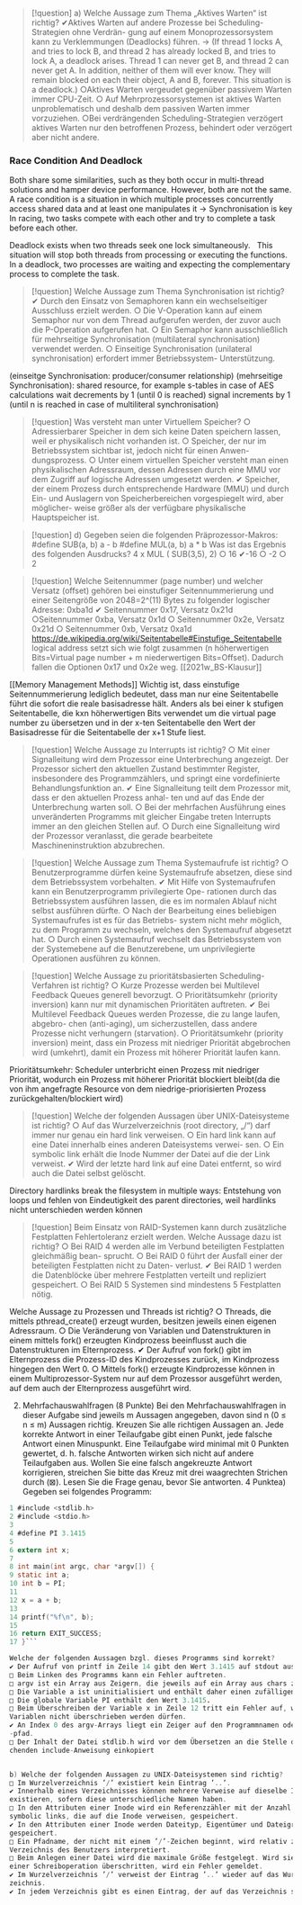 
>[!question] a) Welche Aussage zum Thema „Aktives Warten“ ist richtig?
✔Aktives Warten auf andere Prozesse bei Scheduling-Strategien ohne Verdrän-
gung auf einem Monoprozessorsystem kann zu Verklemmungen (Deadlocks)
führen. 
-> (If thread 1 locks A, and tries to lock B, and thread 2 has already locked B, and tries to lock A, a deadlock arises. Thread 1 can never get B, and thread 2 can never get A. In addition, neither of them will ever know. They will remain blocked on each their object, A and B, forever. This situation is a deadlock.)
○Aktives Warten vergeudet gegenüber passivem Warten immer CPU-Zeit.
○ Auf Mehrprozessorsystemen ist aktives Warten unproblematisch und deshalb
dem passiven Warten immer vorzuziehen.
○Bei verdrängenden Scheduling-Strategien verzögert aktives Warten nur den
betroffenen Prozess, behindert oder verzögert aber nicht andere.

### Race Condition And Deadlock
Both share some similarities, such as they both occur in multi-thread solutions and hamper device performance. However, both are not the same.
A race condition is a situation in which multiple processes concurrently access shared data and at least one manipulates it -> Synchronisation is key
In racing, two tasks compete with each other and try to complete a task before each other.

Deadlock exists when two threads seek one lock simultaneously.  
This situation will stop both threads from processing or executing the functions. 
In a deadlock, two processes are waiting and expecting the complementary process to complete the task.


>[!question] Welche Aussage zum Thema Synchronisation ist richtig?
✔ Durch den Einsatz von Semaphoren kann ein wechselseitiger Ausschluss erzielt
werden.
○ Die V-Operation kann auf einem Semaphor nur von dem Thread aufgerufen
werden, der zuvor auch die P-Operation aufgerufen hat.
○ Ein Semaphor kann ausschließlich für mehrseitige Synchronisation (multilateral
synchronisation) verwendet werden.
○ Einseitige Synchronisation (unilateral synchronisation) erfordert immer Betriebssystem-
Unterstützung.

(einseitge Synchronisation: producer/consumer relationship)
(mehrseitige Synchronisation): shared resource, for example s-tables in case of AES calculations
wait decrements by 1 (until  0 is reached)
signal increments by 1 (until n is reached in case of multiliteral synchronisation)

>[!question] Was versteht man unter Virtuellem Speicher?
○ Adressierbarer Speicher in dem sich keine Daten speichern lassen, weil er
physikalisch nicht vorhanden ist.
○ Speicher, der nur im Betriebssystem sichtbar ist, jedoch nicht für einen Anwen-
dungsprozess.
○ Unter einem virtuellen Speicher versteht man einen physikalischen Adressraum,
dessen Adressen durch eine MMU vor dem Zugriff auf logische Adressen
umgesetzt werden.
✔ Speicher, der einem Prozess durch entsprechende Hardware (MMU) und durch
Ein- und Auslagern von Speicherbereichen vorgespiegelt wird, aber möglicher-
weise größer als der verfügbare physikalische Hauptspeicher ist.

>[!question] d) Gegeben seien die folgenden Präprozessor-Makros:
#define SUB(a, b) a - b
#define MUL(a, b) a * b
Was ist das Ergebnis des folgenden Ausdrucks? 4 x MUL ( SUB(3,5), 2)
○ 16
✔-16
○ -2
○ 2

>[!question] Welche Seitennummer (page number) und welcher Versatz (offset) gehören bei einstufiger Seitennummerierung und einer Seitengröße von 2048=2^(11) Bytes zu folgender
logischer Adresse: 0xba1d
✔ Seitennummer 0x17, Versatz 0x21d
○Seitennummer 0xba, Versatz 0x1d
○ Seitennummer 0x2e, Versatz 0x21d
○ Seitennummer 0xb, Versatz 0xa1d
https://de.wikipedia.org/wiki/Seitentabelle#Einstufige_Seitentabelle
logical address setzt sich wie folgt zusammen (n höherwertigen Bits=Virtual page number + m niederwertigen Bits=Offset). Dadurch fallen die Optionen 0x17 und 0x2e weg. 
[[2021w_BS-Klausur]]

[[Memory Management Methods]]
Wichtig ist, dass einstufige Seitennummerierung lediglich bedeutet, dass man nur eine Seitentabelle führt die sofort die reale basisadresse hält. Anders als bei einer k stufigen Seitentabelle, die kxn höherwertigen Bits verwendet um die virtual page number zu übersetzen und in der x-ten Seitentabelle den Wert der Basisadresse für die Seitentabelle der x+1 Stufe liest.


>[!question] Welche Aussage zu Interrupts ist richtig?
○ Mit einer Signalleitung wird dem Prozessor eine Unterbrechung angezeigt. Der
Prozessor sichert den aktuellen Zustand bestimmter Register, insbesondere des
Programmzählers, und springt eine vordefinierte Behandlungsfunktion an.
✔ Eine Signalleitung teilt dem Prozessor mit, dass er den aktuellen Prozess anhal-
ten und auf das Ende der Unterbrechung warten soll.
○ Bei der mehrfachen Ausführung eines unveränderten Programms mit gleicher
Eingabe treten Interrupts immer an den gleichen Stellen auf.
○ Durch eine Signalleitung wird der Prozessor veranlasst, die gerade bearbeitete
Maschineninstruktion abzubrechen.

>[!question] Welche Aussage zum Thema Systemaufrufe ist richtig?
○ Benutzerprogramme dürfen keine Systemaufrufe absetzen, diese sind dem
Betriebssystem vorbehalten.
✔ Mit Hilfe von Systemaufrufen kann ein Benutzerprogramm privilegierte Ope-
rationen durch das Betriebssystem ausführen lassen, die es im normalen Ablauf
nicht selbst ausführen dürfte.
○ Nach der Bearbeitung eines beliebigen Systemaufrufes ist es für das Betriebs-
system nicht mehr möglich, zu dem Programm zu wechseln, welches den
Systemaufruf abgesetzt hat.
○ Durch einen Systemaufruf wechselt das Betriebssystem von der Systemebene
auf die Benutzerebene, um unprivilegierte Operationen ausführen zu können.


>[!question] Welche Aussage zu prioritätsbasierten Scheduling-Verfahren ist richtig?
○ Kurze Prozesse werden bei Multilevel Feedback Queues generell bevorzugt.
○ Prioritätsumkehr (priority inversion) kann nur mit dynamischen Prioritäten auftreten.
✔ Bei Multilevel Feedback Queues werden Prozesse, die zu lange laufen, abgebro-
chen (anti-aging), um sicherzustellen, dass andere Prozesse nicht verhungern
(starvation).
○ Prioritätsumkehr (priority inversion) meint, dass ein Prozess mit niedriger
Priorität abgebrochen wird (umkehrt), damit ein Prozess mit höherer Priorität
laufen kann.

Prioritätsumkehr: Scheduler unterbricht einen Prozess mit niedriger Priorität, wodurch ein Prozess mit höherer Priorität blockiert bleibt(da die von ihm angefragte Resource von dem niedrige-priorisierten Prozess zurückgehalten/blockiert wird)
>[!question] Welche der folgenden Aussagen über UNIX-Dateisysteme ist richtig?
○ Auf das Wurzelverzeichnis (root directory, „/“) darf immer nur genau ein hard
link verweisen.
○ Ein hard link kann auf eine Datei innerhalb eines anderen Dateisystems verwei-
sen.
○ Ein symbolic link erhält die Inode Nummer der Datei auf die der Link verweist.
✔ Wird der letzte hard link auf eine Datei entfernt, so wird auch die Datei selbst
gelöscht.

Directory hardlinks break the filesystem in multiple ways:
Entstehung von loops und fehlen von Eindeutigkeit des parent directories, weil hardlinks nicht unterschieden werden können 

>[!question] Beim Einsatz von RAID-Systemen kann durch zusätzliche Festplatten Fehlertoleranz erzielt werden. Welche Aussage dazu ist richtig?
○ Bei RAID 4 werden alle im Verbund beteiligten Festplatten gleichmäßig bean-
sprucht.
○ Bei RAID 0 führt der Ausfall einer der beteiligten Festplatten nicht zu Daten-
verlust.
✔ Bei RAID 1 werden die Datenblöcke über mehrere Festplatten verteilt und
repliziert gespeichert.
○ Bei RAID 5 Systemen sind mindestens 5 Festplatten nötig.


Welche Aussage zu Prozessen und Threads ist richtig?
○ Threads, die mittels pthread_create() erzeugt wurden, besitzen jeweils
einen eigenen Adressraum.
○ Die Veränderung von Variablen und Datenstrukturen in einem mittels fork()
erzeugten Kindprozess beeinflusst auch die Datenstrukturen im Elternprozess.
✔ Der Aufruf von fork() gibt im Elternprozess die Prozess-ID des Kindprozesses zurück, im Kindprozess hingegen den Wert 0.
○ Mittels fork() erzeugte Kindprozesse können in einem Multiprozessor-System
nur auf dem Prozessor ausgeführt werden, auf dem auch der Elternprozess
ausgeführt wird.


2) Mehrfachauswahlfragen (8 Punkte)
Bei den Mehrfachauswahlfragen in dieser Aufgabe sind jeweils m Aussagen angegeben, davon
sind n (0 ≤ n ≤ m) Aussagen richtig. Kreuzen Sie alle richtigen Aussagen an.
Jede korrekte Antwort in einer Teilaufgabe gibt einen Punkt, jede falsche Antwort einen Minuspunkt.
Eine Teilaufgabe wird minimal mit 0 Punkten gewertet, d. h. falsche Antworten wirken sich nicht
auf andere Teilaufgaben aus.
Wollen Sie eine falsch angekreuzte Antwort korrigieren, streichen Sie bitte das Kreuz mit drei
waagrechten Strichen durch (⊠).
Lesen Sie die Frage genau, bevor Sie antworten.
4 Punktea) Gegeben sei folgendes Programm:
``` C
1 #include <stdlib.h>
2 #include <stdio.h>
3
4 #define PI 3.1415
5
6 extern int x;
7
8 int main(int argc, char *argv[]) {
9 static int a;
10 int b = PI;
11
12 x = a + b;
13
14 printf("%f\n", b);
15
16 return EXIT_SUCCESS;
17 }```

Welche der folgenden Aussagen bzgl. dieses Programms sind korrekt?
✔ Der Aufruf von printf in Zeile 14 gibt den Wert 3.1415 auf stdout aus.
□ Beim Linken des Programms kann ein Fehler auftreten.
□ argv ist ein Array aus Zeigern, die jeweils auf ein Array aus chars zeigen.
□ Die Variable a ist uninitialisiert und enthält daher einen zufälligen Wert.
□ Die globale Variable PI enthält den Wert 3.1415.
□ Beim Überschreiben der Variable x in Zeile 12 tritt ein Fehler auf, weil externe
Variablen nicht überschrieben werden dürfen.
✔ An Index 0 des argv-Arrays liegt ein Zeiger auf den Programmnamen oder
-pfad.
□ Der Inhalt der Datei stdlib.h wird vor dem Übersetzen an die Stelle der entspre-
chenden include-Anweisung einkopiert


b) Welche der folgenden Aussagen zu UNIX-Dateisystemen sind richtig?
□ Im Wurzelverzeichnis ’/’ existiert kein Eintrag ’..’.
✔ Innerhalb eines Verzeichnisses können mehrere Verweise auf dieselbe Inode
existieren, sofern diese unterschiedliche Namen haben.
□ In den Attributen einer Inode wird ein Referenzzähler mit der Anzahl der
symbolic links, die auf die Inode verweisen, gespeichert.
✔ In den Attributen einer Inode werden Dateityp, Eigentümer und Dateigröße
gespeichert.
□ Ein Pfadname, der nicht mit einem ’/’-Zeichen beginnt, wird relativ zum Home-
Verzeichnis des Benutzers interpretiert.
□ Beim Anlegen einer Datei wird die maximale Größe festgelegt. Wird sie bei
einer Schreiboperation überschritten, wird ein Fehler gemeldet.
✔ Im Wurzelverzeichnis ’/’ verweist der Eintrag ’..’ wieder auf das Wurzelver-
zeichnis.
✔ In jedem Verzeichnis gibt es einen Eintrag, der auf das Verzeichnis selbst verweist
